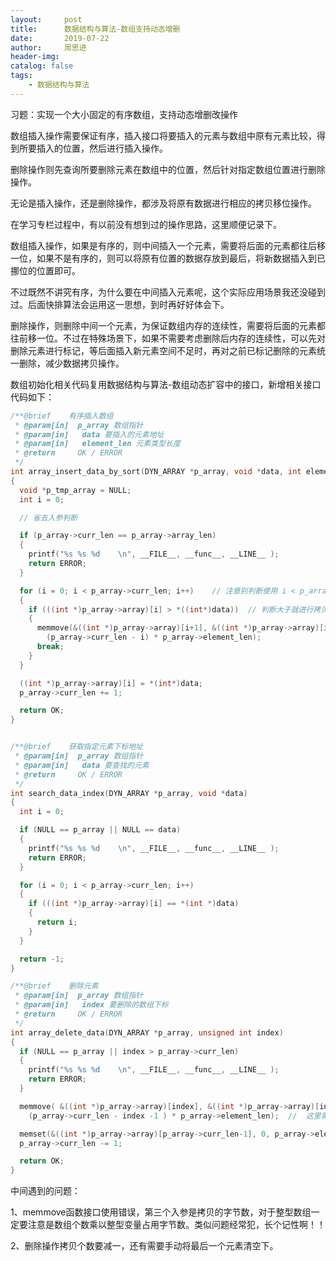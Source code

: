 ```yaml
---
layout:     post
title:      数据结构与算法-数组支持动态增删
date:       2019-07-22
author:     周思进
header-img:	
catalog: false
tags:
    - 数据结构与算法
---
```


习题：实现一个大小固定的有序数组，支持动态增删改操作



数组插入操作需要保证有序，插入接口将要插入的元素与数组中原有元素比较，得到所要插入的位置，然后进行插入操作。



删除操作则先查询所要删除元素在数组中的位置，然后针对指定数组位置进行删除操作。



无论是插入操作，还是删除操作，都涉及将原有数据进行相应的拷贝移位操作。



在学习专栏过程中，有以前没有想到过的操作思路，这里顺便记录下。

数组插入操作，如果是有序的，则中间插入一个元素，需要将后面的元素都往后移一位，如果不是有序的，则可以将原有位置的数据存放到最后，将新数据插入到已挪位的位置即可。

不过既然不讲究有序，为什么要在中间插入元素呢，这个实际应用场景我还没碰到过。后面快排算法会运用这一思想，到时再好好体会下。

 

删除操作，则删除中间一个元素，为保证数组内存的连续性，需要将后面的元素都往前移一位。不过在特殊场景下，如果不需要考虑删除后内存的连续性，可以先对删除元素进行标记，等后面插入新元素空间不足时，再对之前已标记删除的元素统一删除，减少数据拷贝操作。



数组初始化相关代码复用数据结构与算法-数组动态扩容中的接口，新增相关接口代码如下：

```c
/**@brief    有序插入数组
 * @param[in]  p_array 数组指针
 * @param[in]   data 要插入的元素地址
 * @param[in]   element_len 元素类型长度
 * @return     OK / ERROR
 */
int array_insert_data_by_sort(DYN_ARRAY *p_array, void *data, int element_len)
{
  void *p_tmp_array = NULL;
  int i = 0;

  // 省去入参判断

  if (p_array->curr_len == p_array->array_len)
  {
    printf("%s %s %d    \n", __FILE__, __func__, __LINE__ );
    return ERROR;
  }

  for (i = 0; i < p_array->curr_len; i++)    // 注意别判断使用 i < p_array->array_len
  {
    if (((int *)p_array->array)[i] > *((int*)data))  // 判断大于就进行拷贝操作
    {
      memmove(&((int *)p_array->array)[i+1], &((int *)p_array->array)[i], 
        (p_array->curr_len - i) * p_array->element_len);
      break;
    }
  }

  ((int *)p_array->array)[i] = *(int*)data;
  p_array->curr_len += 1;

  return OK;
}


/**@brief    获取指定元素下标地址
 * @param[in]  p_array 数组指针
 * @param[in]   data 要查找的元素
 * @return     OK / ERROR
 */
int search_data_index(DYN_ARRAY *p_array, void *data)
{
  int i = 0;

  if (NULL == p_array || NULL == data)
  {
    printf("%s %s %d    \n", __FILE__, __func__, __LINE__ );
    return ERROR;
  }

  for (i = 0; i < p_array->curr_len; i++)
  {
    if (((int *)p_array->array)[i] == *(int *)data)
    {
      return i;
    }
  }

  return -1;
}

/**@brief    删除元素
 * @param[in]  p_array 数组指针
 * @param[in]   index 要删除的数组下标
 * @return     OK / ERROR
 */
int array_delete_data(DYN_ARRAY *p_array, unsigned int index)
{
  if (NULL == p_array || index > p_array->curr_len)
  {
    printf("%s %s %d    \n", __FILE__, __func__, __LINE__ );
    return ERROR;
  }

  memmove( &((int *)p_array->array)[index], &((int *)p_array->array)[index+1],  
    (p_array->curr_len - index -1 ) * p_array->element_len);  //  这里需要减少一个

  memset(&((int *)p_array->array)[p_array->curr_len-1], 0, p_array->element_len);  // 需要手动将最后一个清0
  p_array->curr_len -= 1;

  return OK;
}
```

中间遇到的问题：

1、memmove函数接口使用错误，第三个入参是拷贝的字节数，对于整型数组一定要注意是数组个数乘以整型变量占用字节数。类似问题经常犯，长个记性啊！！



2、删除操作拷贝个数要减一，还有需要手动将最后一个元素清空下。